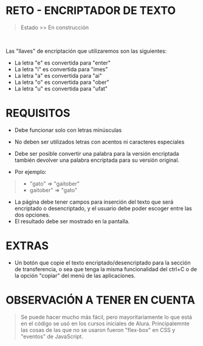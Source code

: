 # RETO - ENCRIPTADOR DE TEXTO 
> Estado >> En construcción

<br>

Las "llaves" de encriptación que utilizaremos son las siguientes:

- La letra "e" es convertida para "enter"
- La letra "i" es convertida para "imes"
- La letra "a" es convertida para "ai"
- La letra "o" es convertida para "ober"
- La letra "u" es convertida para "ufat"

# REQUISITOS

- Debe funcionar solo con letras minúsculas
- No deben ser utilizados letras con acentos ni caracteres especiales
- Debe ser posible convertir una palabra para la versión encriptada también devolver una palabra encriptada para su versión original.

- Por ejemplo:

>- "gato" => "gaitober"
>- gaitober" => "gato"

- La página debe tener campos para inserción del texto que será encriptado o desencriptado, y el usuario debe poder escoger entre las dos opciones.
- El resultado debe ser mostrado en la pantalla.

# EXTRAS

- Un botón que copie el texto encriptado/desencriptado para la sección de transferencia, o sea que tenga la misma funcionalidad del ctrl+C o de la opción "copiar" del menú de las aplicaciones.

# OBSERVACIÓN A TENER EN CUENTA

> Se puede hacer mucho más fácil, pero mayoritariamente lo que está en el código se usó en los cursos iniciales de Alura. Principalemnte las cosas de las que no se usaron fueron "flex-box" en CSS y "eventos" de JavaScript. 
